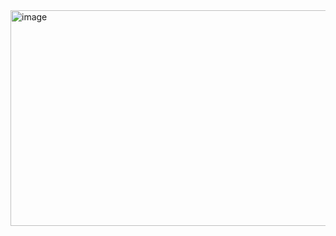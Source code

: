 
<img width="754" height="345" alt="image" src="https://github.com/user-attachments/assets/148ae04e-b824-406c-baa5-b2dbdad3dc8e" />
